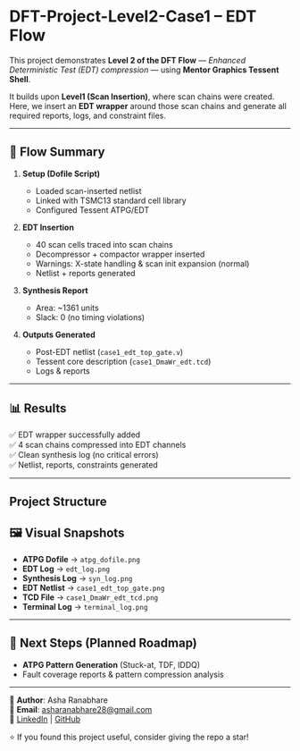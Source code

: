 # DFT-Project-Level2-Case1 – EDT Flow  

This project demonstrates **Level 2 of the DFT Flow** — *Enhanced Deterministic Test (EDT) compression* — using **Mentor Graphics Tessent Shell**.  

It builds upon **Level1 (Scan Insertion)**, where scan chains were created.  
Here, we insert an **EDT wrapper** around those scan chains and generate all required reports, logs, and constraint files.  

---

## 🚀 Flow Summary  

1. **Setup (Dofile Script)**  
   - Loaded scan-inserted netlist  
   - Linked with TSMC13 standard cell library  
   - Configured Tessent ATPG/EDT  

2. **EDT Insertion**  
   - 40 scan cells traced into scan chains  
   - Decompressor + compactor wrapper inserted  
   - Warnings: X-state handling & scan init expansion (normal)  
   - Netlist + reports generated  

3. **Synthesis Report**  
   - Area: ~1361 units  
   - Slack: 0 (no timing violations)  

4. **Outputs Generated**  
   - Post-EDT netlist (`case1_edt_top_gate.v`)  
   - Tessent core description (`case1_DmaWr_edt.tcd`)  
   - Logs & reports  

---

## 📊 Results  

✅ EDT wrapper successfully added  
✅ 4 scan chains compressed into EDT channels  
✅ Clean synthesis log (no critical errors)  
✅ Netlist, reports, constraints generated  

---

## Project Structure


## 🖼️ Visual Snapshots  

- **ATPG Dofile** → `atpg_dofile.png`  
- **EDT Log** → `edt_log.png`  
- **Synthesis Log** → `syn_log.png`  
- **EDT Netlist** → `case1_edt_top_gate.png`  
- **TCD File** → `case1_DmaWr_edt_tcd.png`  
- **Terminal Log** → `terminal_log.png`  

---

## 🔮 Next Steps (Planned Roadmap)  

- **ATPG Pattern Generation** (Stuck-at, TDF, IDDQ)  
- Fault coverage reports & pattern compression analysis  

---

👤 **Author**: Asha Ranabhare  
📧 **Email**: asharanabhare28@gmail.com  
🔗 [LinkedIn](#) | [GitHub](#)  

⭐ If you found this project useful, consider giving the repo a star!

